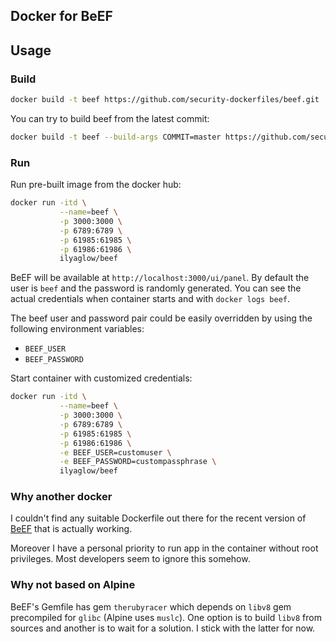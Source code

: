 Docker for BeEF
---------------

## Usage

### Build

```sh
docker build -t beef https://github.com/security-dockerfiles/beef.git
```

You can try to build beef from the latest commit:
```sh
docker build -t beef --build-args COMMIT=master https://github.com/security-dockerfiles/beef.git
```

### Run

Run pre-built image from the docker hub:
```sh
docker run -itd \
           --name=beef \
           -p 3000:3000 \
           -p 6789:6789 \
           -p 61985:61985 \
           -p 61986:61986 \
           ilyaglow/beef
```

BeEF will be available at `http://localhost:3000/ui/panel`. By default the user
is `beef` and the password is randomly generated. You can see the actual
credentials when container starts and with `docker logs beef`.

The beef user and password pair could be easily overridden by using the
following environment variables:
* `BEEF_USER`
* `BEEF_PASSWORD`

Start container with customized credentials:

```sh
docker run -itd \
           --name=beef \
           -p 3000:3000 \
           -p 6789:6789 \
           -p 61985:61985 \
           -p 61986:61986 \
           -e BEEF_USER=customuser \
           -e BEEF_PASSWORD=custompassphrase \
           ilyaglow/beef
```

### Why another docker

I couldn't find any suitable Dockerfile out there for the recent version of
[BeEF](https://github.com/beefproject/beef) that is actually working.

Moreover I have a personal priority to run app in the container without root 
privileges. Most developers seem to ignore this somehow.

### Why not based on Alpine

BeEF's Gemfile has gem `therubyracer` which depends on `libv8` gem precompiled
for `glibc` (Alpine uses `muslc`). One option is to build `libv8` from sources
and another is to wait for a solution. I stick with the latter for now.
